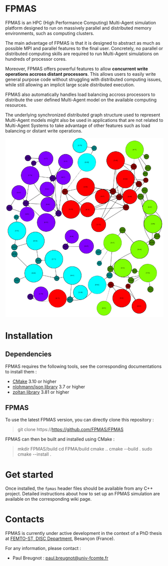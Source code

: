 # FPMAS

FPMAS is an HPC (High Performance Computing) Multi-Agent simulation platform
designed to run on massively parallel and distributed memory environments,
such as computing clusters.

The main advantage of FPMAS is that it is designed to abstract as much as
possible MPI and parallel features to the final user. Concretely, no
parallel or distributed computing skills are required to run Multi-Agent
simulations on hundreds of processor cores.

Moreover, FPMAS offers powerful features to allow **concurrent write
operations accross distant processors**. This allows users to easily write
general purpose code without struggling with distributed computing issues,
while still allowing an implicit large scale distributed execution.

FPMAS also automatically handles load balancing accross processors to
distribute the user defined Multi-Agent model on the available computing
resources.

The underlying synchronized distributed graph structure used to represent
Multi-Agent models might also be used in applications that are not related
to Multi-Agent Systems to take advantage of other features such as load
balancing or distant write operations.

![Simple model automatic distribution example on 4 cores](docs/img/mior_dist.png)

# Installation
## Dependencies

FPMAS requires the following tools, see the corresponding documentations to
install them :
- [CMake](https://cmake.org/) 3.10 or higher
- [nlohmann/json library](https://github.com/nlohmann/json) 3.7 or higher
- [zoltan library](https://cs.sandia.gov/Zoltan/) 3.81 or higher

## FPMAS

To use the latest FPMAS version, you can directly clone this repository :
> git clone https://https://github.com/FPMAS/FPMAS

FPMAS can then be built and installed using CMake :
> mkdir FPMAS/build
> cd FPMA/build
> cmake ..
> cmake --build .
> sudo cmake --install .

# Get started

Once installed, the `fpmas` header files should be available from any C++
project.
Detailed instructions about how to set up an FPMAS simulation are available on
the corresponding wiki page.

# Contacts

FPMAS is currently under active development in the context of a PhD thesis at
[FEMTO-ST, DISC
Department](https://www.femto-st.fr/en/Research-departments/DISC/Presentation),
Besançon (France).

For any information, please contact :
- Paul Breugnot : paul.breugnot@univ-fcomte.fr
